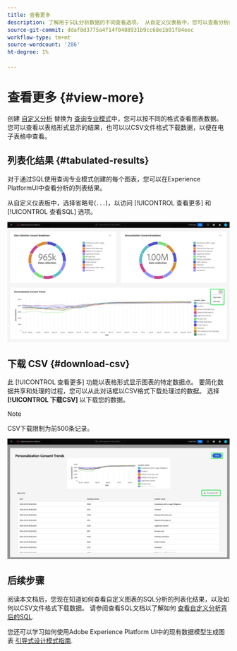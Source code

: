```yaml
---
title: 查看更多
description: 了解用于SQL分析数据的不同查看选项。 从自定义仪表板中，您可以查看分析的列表化结果或以CSV格式下载已处理数据。
source-git-commit: ddaf8d3775a4f14f0488931b9cc68e1b91f84eec
workflow-type: tm+mt
source-wordcount: '286'
ht-degree: 1%

---
```


# 查看更多 {#view-more}

创建 [自定义分析](./overview.md) 替换为 [查询专业模式](./query-pro-mode.md)中，您可以按不同的格式查看图表数据。 您可以查看以表格形式显示的结果，也可以以CSV文件格式下载数据，以便在电子表格中查看。

## 列表化结果 {#tabulated-results}

对于通过SQL使用查询专业模式创建的每个图表，您可以在Experience PlatformUI中查看分析的列表结果。

从自定义仪表板中，选择省略号(`...`)，以访问 [!UICONTROL 查看更多] 和 [!UICONTROL 查看SQL] 选项。

![一个自定义仪表板，带有洞察的省略号下拉菜单和高亮显示的查看更多和查看SQL选项。](../../images/customizable-insights/ellipses-dropdown.png)

## 下载 CSV {#download-csv}

此 [!UICONTROL 查看更多] 功能以表格形式显示图表的特定数据点。 要简化数据共享和处理的过程，您可以从此对话框以CSV格式下载处理过的数据。 选择 **[!UICONTROL 下载CSV]** 以下载您的数据。

>[!NOTE]
>
>CSV下载限制为前500条记录。

![显示洞察预览以及生成洞察的SQL的表格化结果的对话框。](../../images/customizable-insights/view-more-download-csv.png)

## 后续步骤

阅读本文档后，您现在知道如何查看自定义图表的SQL分析的列表化结果，以及如何以CSV文件格式下载数据。 请参阅查看SQL文档以了解如何 [查看自定义分析背后的SQL](./view-more.md).

您还可以学习如何使用Adobe Experience Platform UI中的现有数据模型生成图表 [引导式设计模式指南](../../user-defined-dashboards.md).
